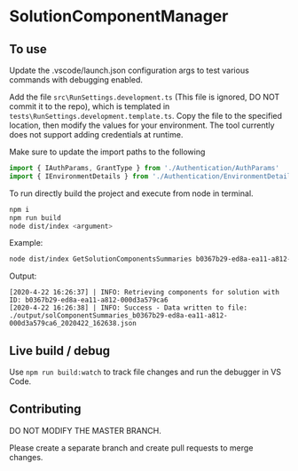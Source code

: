 # SolutionComponentManager

## To use

Update the .vscode/launch.json configuration args to test various commands with debugging enabled.

Add the file `src\RunSettings.development.ts` (This file is ignored, DO NOT commit it to the repo), which is templated in `tests\RunSettings.development.template.ts`. Copy the file to the specified location, then modify the values for your environment. The tool currently does not support adding credentials at runtime.

Make sure to update the import paths to the following
```TypeScript
import { IAuthParams, GrantType } from './Authentication/AuthParams'
import { IEnvironmentDetails } from './Authentication/EnvironmentDetails'
 ```

To run directly build the project and execute from node in terminal.

``` bash
npm i
npm run build
node dist/index <argument>
```

Example:

```bash
node dist/index GetSolutionComponentsSummaries b0367b29-ed8a-ea11-a812-000d3a579ca6
```

Output:
```
[2020-4-22 16:26:37] | INFO: Retrieving components for solution with ID: b0367b29-ed8a-ea11-a812-000d3a579ca6
[2020-4-22 16:26:38] | INFO: Success - Data written to file: ./output/solComponentSummaries_b0367b29-ed8a-ea11-a812-000d3a579ca6_2020422_162638.json
```
## Live build / debug

Use `npm run build:watch` to track file changes and run the debugger in VS Code.

## Contributing

DO NOT MODIFY THE MASTER BRANCH. 

Please create a separate branch and create pull requests to merge changes.
